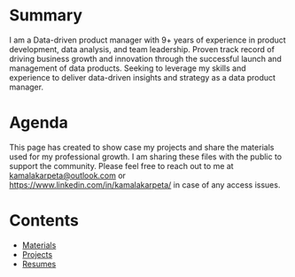 # Summary
I am a Data-driven product manager with 9+ years of experience in product development, data analysis, and team leadership. Proven track record of driving business growth and innovation through the successful launch and management of data products. Seeking to leverage my skills and experience to deliver data-driven insights and strategy as a data product manager.

# Agenda
This page has created to show case my projects and share the materials used for my professional growth. I am sharing these files with the public to support the community. Please feel free to reach out to me at kamalakarpeta@outlook.com or https://www.linkedin.com/in/kamalakarpeta/ in case of any access issues.

# Contents
* [Materials](https://kamalakarpeta.github.io/notes/)
* [Projects](https://kamalakarpeta.github.io/notes/)
* [Resumes](https://kamalakarpeta.github.io/notes/)
